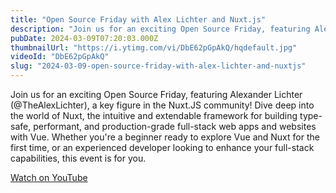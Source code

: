 ```yaml
---
title: "Open Source Friday with Alex Lichter and Nuxt.js"
description: "Join us for an exciting Open Source Friday, featuring Alexander Lichter (@TheAlexLichter), a key figure in the Nuxt.JS community! Dive deep into the world of Nuxt, the intuitive and extendable framework for building type-safe, performant, and production-grade full-stack web apps and websites with Vue. Whether you're a beginner ready to explore Vue and Nuxt for the first time, or an experienced developer looking to enhance your full-stack capabilities, this event is for you."
pubDate: 2024-03-09T07:20:03.000Z
thumbnailUrl: "https://i.ytimg.com/vi/DbE62pGpAkQ/hqdefault.jpg"
videoId: "DbE62pGpAkQ"
slug: "2024-03-09-open-source-friday-with-alex-lichter-and-nuxtjs"
---
```


Join us for an exciting Open Source Friday, featuring Alexander Lichter (@TheAlexLichter), a key figure in the Nuxt.JS community! Dive deep into the world of Nuxt, the intuitive and extendable framework for building type-safe, performant, and production-grade full-stack web apps and websites with Vue. Whether you're a beginner ready to explore Vue and Nuxt for the first time, or an experienced developer looking to enhance your full-stack capabilities, this event is for you.

[Watch on YouTube](https://www.youtube.com/watch?v=DbE62pGpAkQ)
